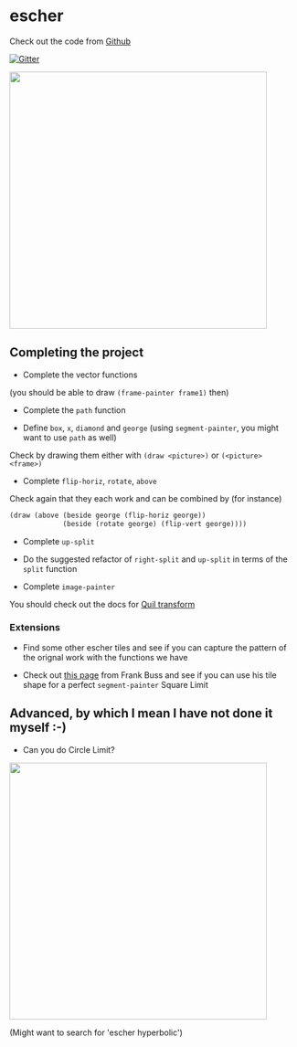 # escher

Check out the code from [Github](https://github.com/SICPDistilled/escher)

[![Gitter](https://badges.gitter.im/Join%20Chat.svg)](https://gitter.im/SICPDistilled/escher?utm_source=badge&utm_medium=badge&utm_campaign=pr-badge)

<img src="http://uploads2.wikiart.org/images/m-c-escher/square-limit.jpg" width="450">

## Completing the project
* Complete the vector functions

(you should be able to draw `(frame-painter frame1)` then)

* Complete the `path` function

* Define `box`, `x`, `diamond` and `george` (using `segment-painter`, you might want to use `path` as well)

Check by drawing them either with `(draw <picture>)` or `(<picture> <frame>)`

* Complete `flip-horiz`, `rotate`, `above`

Check again that they each work and can be combined by (for instance)

```clojure
(draw (above (beside george (flip-horiz george))
             (beside (rotate george) (flip-vert george))))
```

* Complete `up-split`

* Do the suggested refactor of `right-split` and `up-split` in terms of the `split` function

* Complete `image-painter`

You should check out the docs for [Quil transform](http://quil.info/api/transform)

### Extensions

* Find some other escher tiles and see if you can capture the pattern of the orignal work with the functions we have

* Check out [this page](http://www.frank-buss.de/lisp/functional.html) from Frank Buss and see if you can use his tile shape for a perfect `segment-painter` Square Limit

## Advanced, by which I mean I have not done it myself :-)
* Can you do Circle Limit?

<img src="http://uploads5.wikiart.org/images/m-c-escher/circle-limit-iv.jpg" width="450">

(Might want to search for 'escher hyperbolic')
